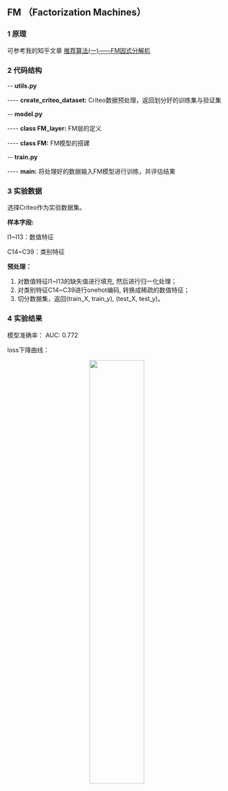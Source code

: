 ## FM （Factorization Machines）

### 1 原理

可参考我的知乎文章 [推荐算法(一)——FM因式分解机](https://zhuanlan.zhihu.com/p/342803984)

### 2 代码结构

-- **utils.py**

---- **create_criteo_dataset:** Criteo数据预处理，返回划分好的训练集与验证集

-- **model.py**

---- **class FM_layer:** FM层的定义

---- **class FM:**  FM模型的搭建

-- **train.py**

---- **main:** 将处理好的数据输入FM模型进行训练，并评估结果


### 3 实验数据

选择Criteo作为实验数据集。

**样本字段:**

I1~I13：数值特征

C14~C39：类别特征

**预处理：**
1. 对数值特征I1~I13的缺失值进行填充, 然后进行归一化处理；
2. 对类别特征C14~C39进行onehot编码, 转换成稀疏的数值特征；
5. 切分数据集，返回(train_X, train_y), (test_X, test_y)。

### 4 实验结果

模型准确率： AUC: 0.772

loss下降曲线：

<div align=center><img src="https://github.com/jc-LeeHub/Recommend-System-TF2.0/blob/master/image/fm%E7%BB%93%E6%9E%9C.jpg" width="50%;" style="float:center"/></div>
